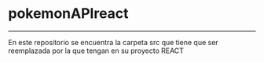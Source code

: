 # pokemonAPIreact
----------------------------------------------------
En este repositorio se encuentra la carpeta src que tiene que ser reemplazada por la que tengan en su proyecto REACT
